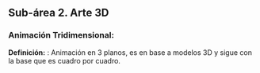 ## Sub-área 2. Arte 3D ##

### Animación Tridimensional: ###
**Definición:** : Animación en 3 planos, es en base a modelos 3D y sigue con la base que es cuadro por cuadro.
